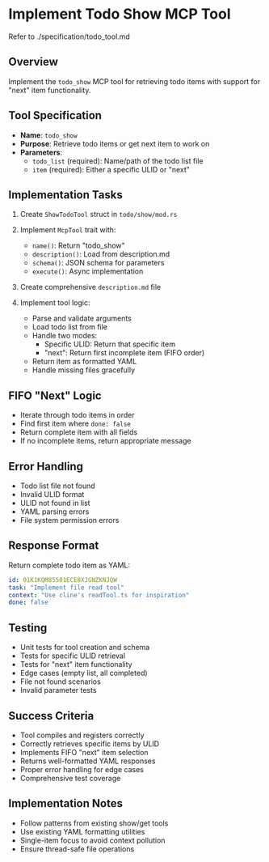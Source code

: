 # Implement Todo Show MCP Tool

Refer to ./specification/todo_tool.md

## Overview
Implement the `todo_show` MCP tool for retrieving todo items with support for "next" item functionality.

## Tool Specification
- **Name**: `todo_show`
- **Purpose**: Retrieve todo items or get next item to work on
- **Parameters**:
  - `todo_list` (required): Name/path of the todo list file
  - `item` (required): Either a specific ULID or "next"

## Implementation Tasks
1. Create `ShowTodoTool` struct in `todo/show/mod.rs`
2. Implement `McpTool` trait with:
   - `name()`: Return "todo_show"
   - `description()`: Load from description.md
   - `schema()`: JSON schema for parameters
   - `execute()`: Async implementation

3. Create comprehensive `description.md` file

4. Implement tool logic:
   - Parse and validate arguments
   - Load todo list from file
   - Handle two modes:
     - Specific ULID: Return that specific item
     - "next": Return first incomplete item (FIFO order)
   - Return item as formatted YAML
   - Handle missing files gracefully

## FIFO "Next" Logic
- Iterate through todo items in order
- Find first item where `done: false`
- Return complete item with all fields
- If no incomplete items, return appropriate message

## Error Handling
- Todo list file not found
- Invalid ULID format
- ULID not found in list
- YAML parsing errors
- File system permission errors

## Response Format
Return complete todo item as YAML:
```yaml
id: 01K1KQM85501ECE8XJGNZKNJQW
task: "Implement file read tool"
context: "Use cline's readTool.ts for inspiration"
done: false
```

## Testing
- Unit tests for tool creation and schema
- Tests for specific ULID retrieval
- Tests for "next" item functionality
- Edge cases (empty list, all completed)
- File not found scenarios
- Invalid parameter tests

## Success Criteria
- Tool compiles and registers correctly
- Correctly retrieves specific items by ULID
- Implements FIFO "next" item selection
- Returns well-formatted YAML responses
- Proper error handling for edge cases
- Comprehensive test coverage

## Implementation Notes
- Follow patterns from existing show/get tools
- Use existing YAML formatting utilities
- Single-item focus to avoid context pollution
- Ensure thread-safe file operations